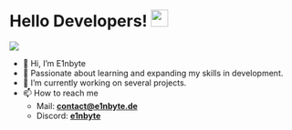 <h1> Hello Developers! <img src = "https://raw.githubusercontent.com/MartinHeinz/MartinHeinz/master/wave.gif" width = 30px> </h1>
<p align='center'>
</p>

<p>
  <a href="https://github.com/DenverCoder1/readme-typing-svg"><img src="https://readme-typing-svg.herokuapp.com?width=500&font=IBM+Plex+Sans&color=1DC3F7&vCenter=true&lines=Welcome+to+my+GitHub+Profile!;I'm+a+backend+web+and+game+developer+from+Germany" /></a>
</p>

- 👋 Hi, I’m E1nbyte
- 🌱 Passionate about learning and expanding my skills in development.
- 💼 I’m currently working on several projects.
- 📫 How to reach me
  - Mail: **contact@e1nbyte.de**
  - Discord: **[e1nbyte](https://discord.com/users/1226586342528385100)**
<br/>
